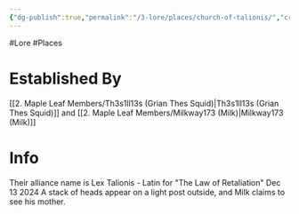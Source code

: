 ```yaml
---
{"dg-publish":true,"permalink":"/3-lore/places/church-of-talionis/","created":"2024-12-13T09:09:37.235-05:00"}
---
```


#Lore #Places 
# Established By
[[2. Maple Leaf Members/Th3s1ll13s (Grian Thes Squid)\|Th3s1ll13s (Grian Thes Squid)]] and [[2. Maple Leaf Members/Milkway173 (Milk)\|Milkway173 (Milk)]]
# Info
Their alliance name is Lex Talionis - Latin for "The Law of Retaliation"
	Dec 13 2024
A stack of heads appear on a light post outside, and Milk claims to see his mother. 